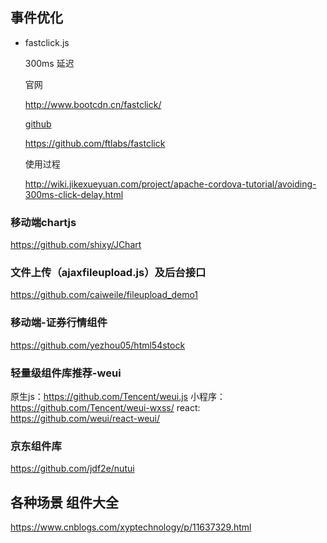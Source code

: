 ## 事件优化

+ fastclick.js

  300ms 延迟

  官网

  http://www.bootcdn.cn/fastclick/

  [github](http://www.bootcdn.cn/fastclick/)

  https://github.com/ftlabs/fastclick

  使用过程

  http://wiki.jikexueyuan.com/project/apache-cordova-tutorial/avoiding-300ms-click-delay.html

### 移动端chartjs

https://github.com/shixy/JChart

### 文件上传（ajaxfileupload.js）及后台接口

https://github.com/caiweile/fileupload_demo1

### 移动端-证券行情组件

https://github.com/yezhou05/html54stock

### 轻量级组件库推荐-weui

原生js：https://github.com/Tencent/weui.js
小程序：https://github.com/Tencent/weui-wxss/
react: https://github.com/weui/react-weui/

### 京东组件库

https://github.com/jdf2e/nutui

## 各种场景 组件大全

https://www.cnblogs.com/xyptechnology/p/11637329.html
